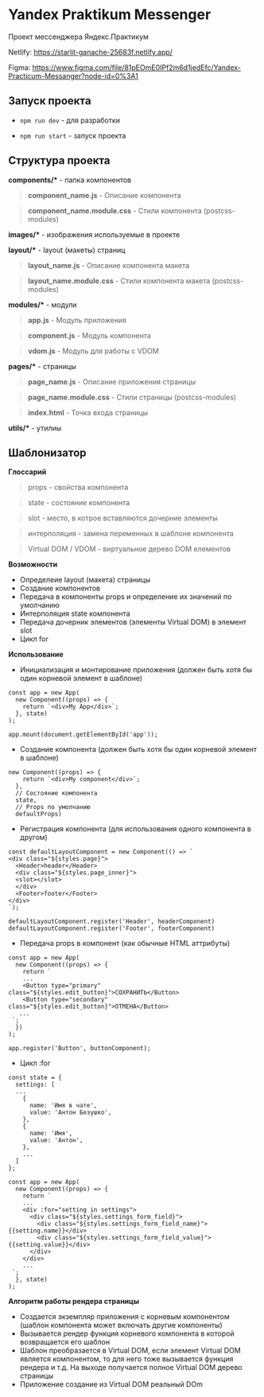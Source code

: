 # Yandex Praktikum Messenger

Проект мессенджера Яндекс.Практикум

Netlify: https://starlit-ganache-25683f.netlify.app/

Figma: https://www.figma.com/file/81pEOmE0IPf2m6d1jedEfc/Yandex-Practicum-Messanger?node-id=0%3A1

## Запуск проекта ##
- `npm run dev` - для разработки

- `npm run start` - запуск проекта

## Структура проекта ##
**components/\*** - папка компонентов

> **component_name.js** - Описание компонента

> **component_name.module.css** - Стили компонента (postcss-modules)


**images/\*** - изображения используемые в проекте

**layout/\*** - layout (макеты) страниц

> **layout_name.js** - Описание компонента макета

> **layout_name.module.css** - Стили компонента макета (postcss-modules)

**modules/\*** - модули

> **app.js** - Модуль приложения

> **component.js** - Модуль компонента

> **vdom.js** - Модуль для работы с VDOM

**pages/\*** - страницы

> **page_name.js** - Описание приложения страницы

> **page_name.module.css** - Стили страницы (postcss-modules)

> **index.html** - Точка входа страницы

**utils/\*** - утилиы



## Шаблонизатор ##

**Глоссарий**


> props - свойства компонента

> state - состояние компонента

> slot - место, в котрое вставляются дочерние элементы

> интерполяция - замена переменных в шаблоне компонента

> Virtual DOM / VDOM - виртуальное дерево DOM елементов

**Возможности**

- Определеие layout (макета) страницы
- Создание компонентов
- Передача в компоненты props и определение их значений по умолчанию
- Интерполяция state компонента
- Передача дочерник элементов (элементы Virtual DOM) в элемент slot
- Цикл for 

**Использование**
- Инициализация и монтирование приложения (должен быть хотя бы один корневой элемент в шаблоне)
```
const app = new App(
  new Component((props) => {
    return `<div>My App</div>`;
  }, state)
);

app.mount(document.getElementById('app'));
```

- Создание компонента (должен быть хотя бы один корневой элемент в шаблоне)
```
new Component((props) => {
    return `<div>My component</div>`;
  }, 
  // Состояние компонента
  state, 
  // Props по умолчанию
  defaultProps)
```
- Регистрация компонента (для использования одного компонента в другом)
```
const defaultLayoutComponent = new Component(() => `
<div class="${styles.page}">
  <Header>header</Header>
  <div class="${styles.page_inner}">
  <slot></slot>
  </div>
  <Footer>footer</Footer>
</div>
`);

defaultLayoutComponent.register('Header', headerComponent)
defaultLayoutComponent.register('Footer', footerComponent)

```

- Передача props в компонент (как обычные HTML аттрибуты)
```
const app = new App(
  new Component((props) => {
    return `
    ...
    <Button type="primary" class="${styles.edit_button}">СОХРАНИТЬ</Button>
    <Button type="secondary" class="${styles.edit_button}">ОТМЕНА</Button>
   ...
 `;
  })
);

app.register('Button', buttonComponent);
```
- Цикл :for
```
const state = {
  settings: [
  ...
    {
      name: 'Имя в чате',
      value: 'Антон Безушко',
    },
    {
      name: 'Имя',
      value: 'Антон',
    },
    ...
  ]
};

const app = new App(
  new Component((props) => {
    return `
    ...
    <div :for="setting in settings">
      <div class="${styles.settings_form_field}">
        <div class="${styles.settings_form_field_name}">{{setting.name}}</div>
        <div class="${styles.settings_form_field_value}">{{setting.value}}</div>
      </div>
    </div>
    ...
 `;
  }, state)
);
```


**Алгоритм работы рендера страницы**
- Создается экземпляр приложения с корневым компонентом (шаблон компонента может включать другие компоненты)
- Вызывается рендер функция корневого компонента в которой возвращается его шаблон 
- Шаблон преобразается в Virtual DOM, если элемент Virtual DOM является компонентом, то для него тоже вызывается функция рендера и т.д. 
На выходе получается полное Virtual DOM дерево страницы
- Приложение создание из Virtual DOM реальный DOm
